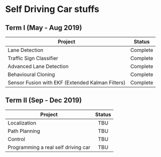# Self Driving Car stuffs
## Term I (May - Aug 2019)

  | Project        | Status |
  | ------------- |:-------------:|
  | Lane Detection      | Complete |
  | Traffic Sign Classifier      | Complete      |
  | Advanced Lane Detection | Complete      |
  | Behavioural Cloning | Complete      |
  | Sensor Fusion with EKF (Extended Kalman Filters) | Complete      |

## Term II (Sep - Dec 2019)

  | Project        | Status |
  | ------------- |:-------------:|
  | Localization      | TBU |
  | Path Planning      | TBU      |
  | Control | TBU      |
  | Programming a real self driving car | TBU      |

